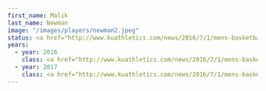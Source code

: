 ```yaml
---
first_name: Malik
last_name: Newman
image: "/images/players/newman2.jpeg"
status: <a href="http://www.kuathletics.com/news/2016/7/1/mens-basketball-malik-newman-transfers-to-kansas.aspx">Sophomore (redshirt), Transfer from Mississippi State</a>
years:
  - year: 2016
    class: <a href="http://www.kuathletics.com/news/2016/7/1/mens-basketball-malik-newman-transfers-to-kansas.aspx">Sophomore (redshirt), Transfer from Mississippi State</a><br>Eligible Fall 2017
  - year: 2017
    class: <a href="http://www.kuathletics.com/news/2016/7/1/mens-basketball-malik-newman-transfers-to-kansas.aspx">Sophomore (redshirt), Transfer from Mississippi State</a>
---
```


